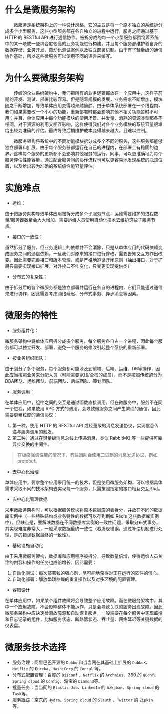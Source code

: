 # 什么是微服务架构

　　微服务是系统架构上的一种设计风格，它的主旨是将一个原本独立的系统拆分成多个小型服务，这些小型服务都在各自独立的进程中运行，服务之间通过基于 HTTP 的 RESTful API 进行通信协作。被拆分成的每一个小型服务都围绕着系统中的某一项或一些耦合度较高的业务功能进行构建，并且每个服务都维护着自身的数据存储、业务开发、自动化测试案例以及独立部署机制。由于有了轻量级的通信协作基础，所以这些微服务可以使用不同的语言来编写。



# 为什么要微服务架构

　　传统的企业系统架构中，我们把所有的业务逻辑都放在一个应用中，这样子前期的开发、测试、部署比较容易。但是随着规模的发展，业务需求不断增加，模块随之不断增加，导致单体应用变得越来越臃肿。由于单体系统部署在一个线程内，我们如果需要改一个小小的功能，重新部署时都会影响其他不相关功能暂时不可用；并且，单体应用中每个功能模块的使用场景、并发量、消耗的资源类型都各不相同，对于资源的利用又相互影响，这样使得我们对各个业务模块的系统容量很难给出较为准确的评估。最终导致后期维护成本变得越来越大，且难以控制。



　　微服务架构将系统中的不同功能模块拆分成多个不同的服务，这些服务都能够独立部署和扩展。由于每个服务器都运行在自己的进程内，在部署上有稳固的边界，这样每个服务的更新都不会影响其他服务的运行。同事，可以更准确地为每个服务评估性能容量，通过配合服务间的协作流程也可以更容易地发现系统的瓶颈位置，以及给出较为准确的系统级性能容量评估。



# 实施难点

* 运维：

由于微服务架构导致单体应用被拆分成多个子服务节点，运维需要维护的进程数量/服务器数量会大大增加，需要运维人员使用自动化技术去维护这些子服务节点。

* 接口的一致性：

虽然拆分了服务，但业务逻辑上的依赖并不会消除，只是从单体应用的代码依赖变成服务之间的通信依赖。一旦我们对原来的接口进行修改，需要告知交互方作出改变。因此需要完善接口和版本管理，或是严格地遵循开闭原则（抽出接口，对于扩展只需要实现接口扩展，对外接口不作变化，只变更实现提供类）

* 分布式的复杂性：

由于拆分后的各个微服务都是独立部署并运行在各自的进程内，它们只能通过通信来进行协作，因此需要考虑网络延迟、分布式事务、异步消息等因素。



# 微服务的特性

* 服务组件化：

微服务架构中将单体应用拆分成多个服务，每个服务各自占一个进程，因此每个服务都可以独立开发、部署，避免一个服务的修改引起整个系统的重新部署。

* 按业务组织团队：

由于划分了多个服务，每个服务都可能涉及到前端、后端、运维、DB等操作，因此应当按照业务来分配人员（可能需要宽栈/全栈的成员），而不是按照传统的分为DBA团队、运维团队、前端团队、后端团队、策划团队。

* 服务调用：

在单体应用中，组件之间的交互是通过函数直接调用。但在微服务中，服务不在同一个进程，如果使用 RPC 方式的调用，会导致微服务之间产生繁琐的通信，因此需要更粗粒度的通信协议：

1. 第一种，使用 HTTP 的 RESTful API 或轻量级的消息发送协议，实现信息传递与服务调用的触发。
2. 第二种，通过在轻量级消息总线上传递消息，类似 RabbitMQ 等一些提供可靠异步交换的中间件。

> 在极度强调性能的情况下，有些团队会使用二进制的消息发送协议，例如 protobuf。

* 去中心化治理

单体应用中，要求整个应用采用统一的技术，但是使用微服务架构，可以根据具体需求采取不同的技术架构去实现每一个服务，只需按照指定的接口相互交互即可。

* 去中心化管理数据

采用微服务架构时，可以根据服务模块将原本数据库的表拆分，并放在不同的数据库实例中（一些特殊结构或业务特性的数据可以存到例如 Redis 这些数据库实例中）。但缺点是，要解决数据在不同数据库实例的一致性问题，采取分布式事务，其实现难度非常大，一般采取数据最终一致性（若发现错误，通过补偿机制进行处理，是的错误数据最终的一致性）。

* 基础设施自动化

由于采用微服务架构，数据库和应用程序被拆分，导致数量倍增，使得运维人员关注的内容和操作的任务也成倍增长。因此需要：

1. 自动化测试：每次部署钱的强心剂，尽可能地获得对正在运行的软件的信心。
2. 自动化部署：解放繁琐枯燥的重复操作以及对多环境的配置管理。

* 容错设计

在单体应用中，如果某个组件故障将会导致整个应用故障。而在微服务架构中，其中一个应用故障，不会影响整体不能运作，只是会导致关联的服务出现故障。因此微服务架构中应快速检测故障源和自动恢复服务，一般需要在每个服务中实现监控和日志记录的组件，比如服务状态、断路器状态、吞吐量、网络延迟等关键数据的仪表盘。



# 微服务技术选择

* 服务治理：阿里巴巴开源的 `Dubbo` 和当当网在其基础上扩展的 `DubboX`、`Netflix` 的 `Eureka`、`HashiCorp` 的 `Consul` 等。
* 分布式配置管理：百度的 `Disconf` 、`Netflix` 的 `Archaius`、360 的 `QConf`、`Spring cloud` 的 `Config`、淘宝的 `Diamond`等。
* 批量任务：当当网的 `Elastic-Job`、`LinkedIn` 的 `Azkaban`、`Spring cloud` 的 `Task`等。
* 服务跟踪：京东的 `Hydra`、`Spring cloud` 的 `Sleuth` 、`Twitter` 的 `Zipkin` 等。